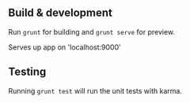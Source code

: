 ## Build & development

Run `grunt` for building and `grunt serve` for preview.

Serves up app on 'localhost:9000'

## Testing

Running `grunt test` will run the unit tests with karma.
